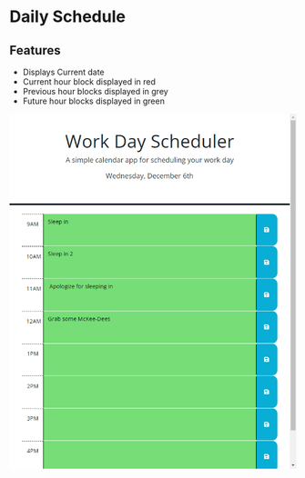 # Daily Schedule
## Features
* Displays Current date
* Current hour block displayed in red
* Previous hour blocks displayed in grey
* Future hour blocks displayed in green


![Alt text](daily_schedule.png)